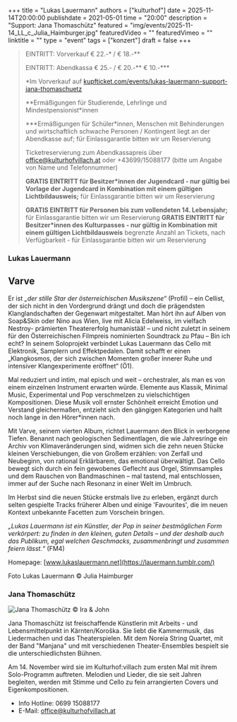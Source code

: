 +++
title = "Lukas Lauermann"
authors = ["kulturhof"]
date = 2025-11-14T20:00:00
publishdate = 2021-05-01
time = "20:00"
description = "Support: Jana Thomaschütz"
featured = "img/events/2025-11-14_LL_c_Julia_Haimburger.jpg"
featuredVideo = ""
featuredVimeo = ""
linktitle = ""
type = "event"
tags = ["konzert"]
draft = false
+++

> EINTRITT: Vorverkauf € 22.-\* / € 18.-\*\*
> 
> EINTRITT: Abendkassa € 25.- / € 20.-\*\* € 10.-\*\*\*
>
> \*Im Vorverkauf auf [kupfticket.com/events/lukas-lauermann-support-jana-thomaschuetz](https://kupfticket.com/events/lukas-lauermann-support-jana-thomaschuetz)
>
> \*\*Ermäßigungen für Studierende, Lehrlinge und Mindestpensionist\*innen
> 
> \*\*\*Ermäßigungen für Schüler\*innen, Menschen mit Behinderungen und wirtschaftlich schwache Personen / Kontingent liegt an der Abendkasse auf; für Einlassgarantie bitten wir um Reservierung
>
> Ticketreservierung zum Abendkassapreis über office@kulturhofvillach.at oder +43699/15088177 (bitte um Angabe von Name und Telefonnummer)
>
> **GRATIS EINTRITT für Besitzer\*innen der Jugendcard - nur gültig bei Vorlage der Jugendcard in Kombination mit einem gültigen Lichtbildausweis;** für Einlassgarantie bitten wir um Reservierung
>
> **GRATIS EINTRITT für Personen bis zum vollendeten 14. Lebensjahr;** für Einlassgarantie bitten wir um Reservierung
> **GRATIS EINTRITT für Besitzer\*innen des Kulturpasses - nur gültig in Kombination mit einem gültigen Lichtbildausweis** begrenzte Anzahl an Tickets, nach Verfügbarkeit - für Einlassgarantie bitten wir um Reservierung



### Lukas Lauermann 
## Varve

Er ist *„der stille Star der österreichischen Musikszene“* (Profil) – ein Cellist, der sich nicht in den Vordergrund drängt und doch die prägendsten Klanglandschaften der Gegenwart mitgestaltet. Man hört ihn auf Alben von Soap&Skin oder Nino aus Wien, live mit Alicia Edelweiss, im vielfach Nestroy- prämierten Theatererfolg humanistää! – und nicht zuletzt in seinem für den Österreichischen Filmpreis nominierten Soundtrack zu Pfau – Bin ich echt?
In seinem Soloprojekt verbindet Lukas Lauermann das Cello mit Elektronik, Samplern und Effektpedalen. Damit schafft er einen „Klangkosmos, der sich zwischen Momenten großer innerer Ruhe und intensiver Klangexperimente eröffnet“ (Ö1).

Mal reduziert und intim, mal episch und weit – orchestraler, als man es von einem einzelnen Instrument erwarten würde. Elemente aus Klassik, Minimal Music, Experimental und Pop verschmelzen zu vielschichtigen Kompositionen. Diese Musik voll ernster Schönheit erreicht Emotion und Verstand gleichermaßen, entzieht sich den gängigen Kategorien und hallt noch lange in den Hörer*innen nach.

Mit Varve, seinem vierten Album, richtet Lauermann den Blick in verborgene Tiefen. Benannt nach geologischen Sedimentlagen, die wie Jahresringe ein Archiv von Klimaveränderungen sind, widmen sich die zehn neuen Stücke kleinen Verschiebungen, die von Großem erzählen: von Zerfall und Neubeginn, von rational Erklärbarem, das emotional überwältigt.
Das Cello bewegt sich durch ein fein gewobenes Geflecht aus Orgel, Stimmsamples und dem Rauschen von Bandmaschinen – mal tastend, mal entschlossen, immer auf der Suche nach Resonanz in einer Welt im Umbruch.

Im Herbst sind die neuen Stücke erstmals live zu erleben, ergänzt durch selten gespielte Tracks früherer Alben und einige 'Favourites', die im neuen Kontext unbekannte Facetten zum Vorschein bringen.

*„Lukas Lauermann ist ein Künstler, der Pop in seiner bestmöglichen Form verkörpert: zu finden in den kleinen, guten Details – und der deshalb auch das Publikum, egal welchen Geschmacks, zusammenbringt und zusammen feiern lässt.“* (FM4)

Homepage: [www.lukaslauermann.net](https://lauermann.tumblr.com/)

Foto Lukas Lauermann © Julia Haimburger

### Jana Thomaschütz

![Jana Thomaschütz](/img/events/2025-11-14_JanaThomaschütz_c_Ira&John.jpg)
© Ira & John

Jana Thomaschütz ist freischaffende Künstlerin mit Arbeits - und Lebensmittelpunkt in Kärnten/Koroška. Sie liebt die Kammermusik, das Liedermachen und das Theaterspielen.
Mit dem Noreia String Quartet, mit der Band "Manjana" und mit verschiedenen Theater-Ensembles bespielt sie die unterschiedlichsten Bühnen.

Am 14. November wird sie im Kulturhof:villach zum ersten Mal mit ihrem Solo-Programm auftreten. Melodien und Lieder, die sie seit Jahren begleiten, werden mit Stimme und Cello zu fein arrangierten Covers und Eigenkompositionen.



- Info Hotline: 0699 15088177 
- E-Mail: office@kulturhofvillach.at
